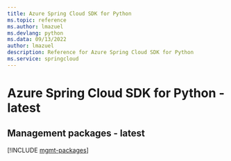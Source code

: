 ```yaml
---
title: Azure Spring Cloud SDK for Python
ms.topic: reference
ms.author: lmazuel
ms.devlang: python
ms.data: 09/13/2022
author: lmazuel
description: Reference for Azure Spring Cloud SDK for Python
ms.service: springcloud
---
```

# Azure Spring Cloud SDK for Python - latest

## Management packages - latest
[!INCLUDE [mgmt-packages](spring-cloud-mgmt-index.md)]